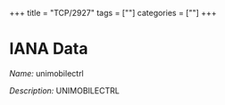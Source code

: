 +++
title = "TCP/2927"
tags = [""]
categories = [""]
+++

# IANA Data

_Name:_ unimobilectrl

_Description:_ UNIMOBILECTRL


